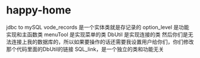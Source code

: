 # happy-home
jdbc to mySQL 
vode_records 是一个实体类就是存记录的
option_level 是功能实现和主函数类
menuTool 是实现菜单的类
DbUtil 是实现连接的类
然后你们是无法连接上我的数据库的，所以如果要操作的话还需要我设置用户给你们，你们修改那个代码里面的DbUtil的链接
SQL_link，是一个独立的类和功能无关
